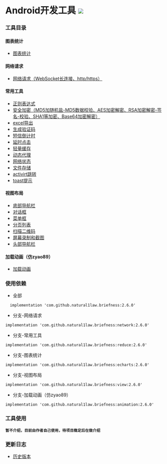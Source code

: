 Android开发工具 [![](https://jitpack.io/v/natural1law/briefness.svg)](https://jitpack.io/#natural1law/briefness)
======

### 工具目录
   #### 图表统计
   * [图表统计](https://github.com/natural1law/briefness/blob/master/app/src/main/java/com/androidx/briefness/homepage/activity/EchartsActivity.java "点击查看使用`图表统计`功能代码")
   #### 网络请求
   * [网络请求（WebSocket长连接、http/https）](https://github.com/natural1law/briefness/blob/master/app/src/main/java/com/androidx/briefness/homepage/activity/NetworkRequestActivity.java "点击查看使用`网络请求`功能代码")
   #### 常用工具
   * [正则表达式](https://github.com/natural1law/briefness/ "点击查看使用`正则表达式`功能代码")
   * [安全加密（MD5加随机盐-MD5数据校验、AES加密解密、RSA加密解密-签名-校验、SHA1等加密、Base64加密解密）](https://github.com/natural1law/briefness/ "点击查看使用`安全加密`功能代码")
   * [excel导出](https://github.com/natural1law/briefness/ "点击查看使用`excel导出`功能代码")
   * [生成验证码](https://github.com/natural1law/briefness/ "点击查看使用`生成验证码`功能代码")
   * [短信倒计时](https://github.com/natural1law/briefness/ "点击查看使用`短信倒计时`功能代码")
   * [延时点击](https://github.com/natural1law/briefness/ "点击查看使用`延时点击`功能代码")
   * [轻量缓存](https://github.com/natural1law/briefness/ "点击查看使用`轻量缓存`功能代码")
   * [动态代理](https://github.com/natural1law/briefness/ "点击查看使用`动态代理`功能代码")
   * [网络状态](https://github.com/natural1law/briefness/ "点击查看使用`网络状态`功能代码")
   * [文件存储](https://github.com/natural1law/briefness/ "点击查看使用`文件存储`功能代码")
   * [activirt跳转](https://github.com/natural1law/briefness/blob/master/app/src/main/java/com/androidx/briefness/base/fragment/HomePageFrag.java "点击查看使用`activirt跳转`功能代码")
   * [toast提示](https://github.com/natural1law/briefness/blob/master/app/src/main/java/com/androidx/briefness/homepage/activity/MsgShowActivity.java "点击查看使用`toast提示`功能代码")
   #### 视图布局
   * [底部导航栏](https://github.com/natural1law/briefness/blob/master/app/src/main/java/com/androidx/briefness/base/MainActivity.java "点击查看使用`底部导航栏`功能代码")
   * [对话框](https://github.com/natural1law/briefness/blob/master/app/src/main/java/com/androidx/briefness/homepage/activity/DialogActivity.java "点击查看使用`对话框`功能代码")
   * [菜单框](https://github.com/natural1law/briefness/ "点击查看使用`菜单框`功能代码")
   * [分页列表](https://github.com/natural1law/briefness/blob/master/app/src/main/java/com/androidx/briefness/homepage/activity/PageRecyclerViewActivity.java "点击查看使用`分页列表`功能代码")
   * [扫描二维码](https://github.com/natural1law/briefness/ "点击查看使用`扫描二维码`功能代码")
   * [屏幕录制和截图](https://github.com/natural1law/briefness/blob/master/app/src/main/java/com/androidx/briefness/homepage/activity/ScreenCaptureActivity.java "点击查看使用`屏幕录制和截图`功能代码")
   * [头部导航栏](https://github.com/natural1law/briefness/blob/master/app/src/main/java/com/androidx/briefness/homepage/activity/TabActivity.java "点击查看使用`头部导航栏`功能代码")
   #### 加载动画（仿zyao89）
   * [加载动画](https://github.com/natural1law/briefness/ "点击查看使用`加载动画`功能代码")
### 使用依赖
  * 全部
  ```
    implementation 'com.github.natural1law.briefness:2.6.0'
  ```
  * 分支-网络请求
  ```
  implementation 'com.github.natural1law.briefness:network:2.6.0'
  ```
  * 分支-常用工具
  ```
  implementation 'com.github.natural1law.briefness:reduce:2.6.0'
  ```
  * 分支-图表统计
  ```
  implementation 'com.github.natural1law.briefness:echarts:2.6.0'
  ```
  * 分支-视图布局
  ```
  implementation 'com.github.natural1law.briefness:view:2.6.0'
  ```
  * 分支-加载动画（仿zyao89）
  ```
  implementation 'com.github.natural1law.briefness:animation:2.6.0'
  ```

### 工具使用
  **`暂不介绍，目前由作者自己使用，待项目稳定后在做介绍`**

### 更新日志
  * [历史版本](https://github.com/natural1law/briefness/blob/master/HISTORY_VERSION.md "点击查看历史版本")

